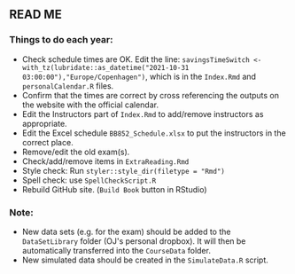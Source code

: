 ## READ ME

### Things to do each year:

- Check schedule times are OK. Edit the line: `savingsTimeSwitch <- with_tz(lubridate::as_datetime("2021-10-31 03:00:00"),"Europe/Copenhagen")`, which is in the `Index.Rmd` and `personalCalendar.R` files.
- Confirm that the times are correct by cross referencing the outputs on the website with the official calendar.
- Edit the Instructors part of `Index.Rmd` to add/remove instructors as appropriate.
- Edit the Excel schedule `BB852_Schedule.xlsx` to put the instructors in the correct place.
- Remove/edit the old exam(s).
- Check/add/remove items in `ExtraReading.Rmd`
- Style check: Run `styler::style_dir(filetype = "Rmd")`
- Spell check: use `SpellCheckScript.R`
- Rebuild GitHub site. (`Build Book` button in RStudio)

### Note:

- New data sets (e.g. for the exam) should be added to the `DataSetLibrary` folder (OJ's personal dropbox). It will then be automatically transferred into the `CourseData` folder.
- New simulated data should be created in the `SimulateData.R` script.
